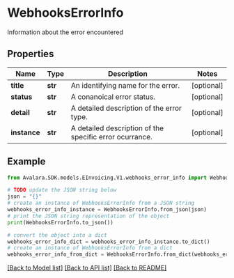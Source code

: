 # WebhooksErrorInfo

Information about the error encountered

## Properties

Name | Type | Description | Notes
------------ | ------------- | ------------- | -------------
**title** | **str** | An identifying name for the error. | [optional] 
**status** | **str** | A conanoical error status. | [optional] 
**detail** | **str** | A detailed description of the error type. | [optional] 
**instance** | **str** | A detailed description of the specific error ocurrance. | [optional] 

## Example

```python
from Avalara.SDK.models.EInvoicing.V1.webhooks_error_info import WebhooksErrorInfo

# TODO update the JSON string below
json = "{}"
# create an instance of WebhooksErrorInfo from a JSON string
webhooks_error_info_instance = WebhooksErrorInfo.from_json(json)
# print the JSON string representation of the object
print(WebhooksErrorInfo.to_json())

# convert the object into a dict
webhooks_error_info_dict = webhooks_error_info_instance.to_dict()
# create an instance of WebhooksErrorInfo from a dict
webhooks_error_info_from_dict = WebhooksErrorInfo.from_dict(webhooks_error_info_dict)
```
[[Back to Model list]](../README.md#documentation-for-models) [[Back to API list]](../README.md#documentation-for-api-endpoints) [[Back to README]](../README.md)


